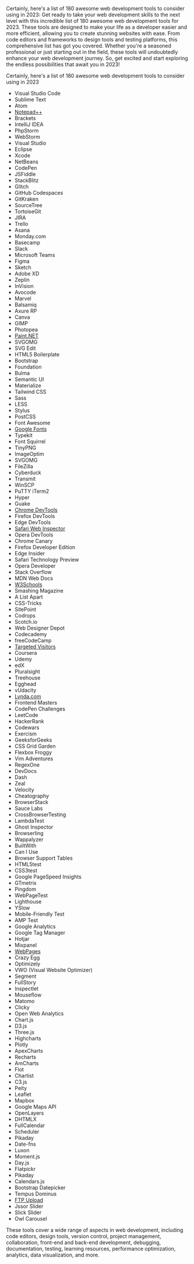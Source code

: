 Certainly, here's a list of 180 awesome web development tools to consider using in 2023:
Get ready to take your web development skills to the next level with this incredible list of 180 awesome web development tools for 2023. These tools are designed to make your life as a developer easier and more efficient, allowing you to create stunning websites with ease. From code editors and frameworks to design tools and testing platforms, this comprehensive list has got you covered. Whether you're a seasoned professional or just starting out in the field, these tools will undoubtedly enhance your web development journey. So, get excited and start exploring the endless possibilities that await you in 2023!

 Certainly, here's a list of 180 awesome web development tools to consider using in 2023
* Visual Studio Code
* Sublime Text
* Atom
* [Notepad++](https://notepad-plus-plus.org/)
* Brackets
* IntelliJ IDEA
* PhpStorm
* WebStorm
* Visual Studio
* Eclipse
* Xcode
* NetBeans
* CodePen
* JSFiddle
* StackBlitz
* Glitch
* GitHub Codespaces
* GitKraken
* SourceTree
* TortoiseGit
* JIRA
* Trello
* Asana
* Monday.com
* Basecamp
* Slack
* Microsoft Teams
* Figma
* Sketch
* Adobe XD
* Zeplin
 * InVision
 * Avocode
 * Marvel
  * Balsamiq
  * Axure RP
 * Canva
  * GIMP
 * Photopea
  *  [Paint.NET](https://paint.net/)
 * SVGOMG
 * SVG Edit
 *  HTML5 Boilerplate
  *  Bootstrap
  * Foundation
  * Bulma
  * Semantic UI
  * Materialize
  * Tailwind CSS
  * Sass
  * LESS
  * Stylus
  * PostCSS
 * Font Awesome
 * [Google Fonts](https://fonts.google.com/)
  * Typekit
  * Font Squirrel
 * TinyPNG
  * ImageOptim
  * SVGOMG
  * FileZilla
 *  Cyberduck
  * Transmit
 * WinSCP
 * PuTTY
    iTerm2
 * Hyper
  * Guake
  * [Chrome DevTools](https://developer.chrome.com/docs/devtools/)
 * Firefox DevTools
  * Edge DevTools
 * [Safari Web Inspector](https://developer.apple.com/library/archive/documentation/NetworkingInternetWeb/Conceptual/Web_Inspector_Tutorial/EnableWebInspector/EnableWebInspector.html)
* Opera DevTools
* Chrome Canary
* Firefox Developer Edition
* Edge Insider
 * Safari Technology Preview
* Opera Developer
 * Stack Overflow
* MDN Web Docs
* [W3Schools](https://pretty-thrills-rapid.w3spaces.com/Website-Traffic-Sources-will-Drive-Organ.html)
 * Smashing Magazine
 *  A List Apart
 * CSS-Tricks
 * SitePoint
 * Codrops
*  Scotch.io
  *  Web Designer Depot
  * Codecademy
  * freeCodeCamp
  * [Targeted Visitors](https://targeted-visitors.com)
  * Coursera
 * Udemy
  * edX
 * Pluralsight
  * Treehouse
  * Egghead
  * vUdacity
 * [Lynda.com](Lynda.com)
  * Frontend Masters
  * CodePen Challenges
 * LeetCode
  * HackerRank
 * Codewars
  * Exercism
 * GeeksforGeeks
 * CSS Grid Garden
  * Flexbox Froggy
  * Vim Adventures
  * RegexOne
  * DevDocs
  * Dash
 * Zeal
  * Velocity
  * Cheatography
  * BrowserStack
  * Sauce Labs
  * CrossBrowserTesting
  * LambdaTest
 * Ghost Inspector
  * Browserling
  * Wappalyzer
 * BuiltWith
 * Can I Use
 * Browser Support Tables
 * HTML5test
 * CSS3test
 * Google PageSpeed Insights
  * GTmetrix
 * Pingdom
  * WebPageTest
   * Lighthouse
 * YSlow
 * Mobile-Friendly Test
* AMP Test
 * Google Analytics
  * Google Tag Manager
  * Hotjar
   * Mixpanel
  * [WebPages](https://targeted-visitors.com)
  * Crazy Egg
  * Optimizely
  * VWO (Visual Website Optimizer)
  * Segment
  * FullStory
  * Inspectlet
  * Mouseflow
  * Matomo
  * Clicky
  * Open Web Analytics
  * Chart.js
  * D3.js
  * Three.js
  * Highcharts
  * Plotly
   * ApexCharts
  * Recharts
* AmCharts
 * Flot
 * Chartist
* C3.js
* Peity
* Leaflet
* Mapbox
* Google Maps API
* OpenLayers
* DHTMLX
* FullCalendar
* Scheduler
* Pikaday
* Date-fns
* Luxon
* Moment.js
* Day.js
* Flatpickr
* Pikaday
* Calendars.js
* Bootstrap Datepicker
* Tempus Dominus
* [FTP Upload](https://v2o.297.myftpupload.com/)
* Jssor Slider
* Slick Slider
 * Owl Carousel

These tools cover a wide range of aspects in web development, including code editors, design tools, version control, project management, collaboration, front-end and back-end development, debugging, documentation, testing, learning resources, performance optimization, analytics, data visualization, and more.
